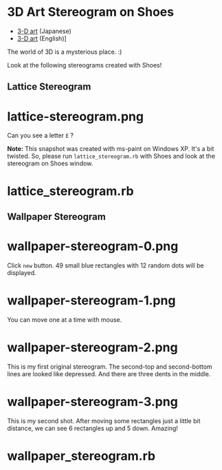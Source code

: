 3D Art Stereogram on Shoes
==========================

- [3-D art](http://www2.aimnet.ne.jp/nakahara/3dart/3art.html) (Japanese)
- [3-D art](http://www.excite-webtl.jp/world/english/web/?wb_url=http%3A%2F%2Fwww2.aimnet.ne.jp%2Fnakahara%2F3dart%2F3art.html&wb_lp=JAEN&wb_dis=2&wb_co=excitejapan) (English)]

The world of 3D is a mysterious place. :)

Look at the following stereograms created with Shoes!

Lattice Stereogram
------------------

# lattice-stereogram.png

Can you see a letter `E` ?

**Note:** This snapshot was created with ms-paint on Windows XP. It's a bit twisted. So, please run `lattice_stereogram.rb` with Shoes and look at the stereogram on Shoes window.


# lattice_stereogram.rb



Wallpaper Stereogram
--------------------

# wallpaper-stereogram-0.png

Click `new` button. 49 small blue rectangles with 12 random dots will be displayed.

# wallpaper-stereogram-1.png

You can move one at a time with mouse.

# wallpaper-stereogram-2.png

This is my first original stereogram. The second-top and second-bottom lines are looked like depressed. And there are three dents in the middle.

# wallpaper-stereogram-3.png

This is my second shot. After moving some rectangles just a little bit distance, we can see 6 rectangles up and 5 down. Amazing!

# wallpaper_stereogram.rb